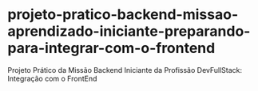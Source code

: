 # projeto-pratico-backend-missao-aprendizado-iniciante-preparando-para-integrar-com-o-frontend
Projeto Prático da Missão Backend Iniciante da Profissão DevFullStack: Integração com o FrontEnd
